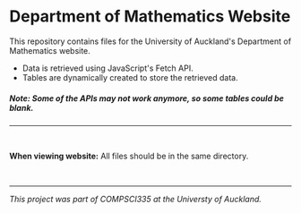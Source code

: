 # Department of Mathematics Website 

This repository contains files for the University of Auckland's Department of Mathematics website.
* Data is retrieved using JavaScript's Fetch API. 
* Tables are dynamically created to store the retrieved data.

##### Note: Some of the APIs may not work anymore, so some tables could be blank.

<hr><br>

<strong>When viewing website:</strong> All files should be in the same directory.

<br><hr>

<em>This project was part of COMPSCI335 at the Universty of Auckland.</em>



